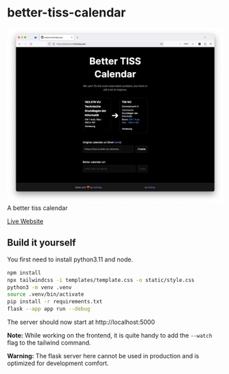 # better-tiss-calendar

![Screenshot](screenshot.png)
A better tiss calendar

[Live Website](https://bettercal.flofriday.dev/)

## Build it yourself

You first need to install python3.11 and node.

```bash
npm install
npx tailwindcss -i templates/template.css -o static/style.css
python3 -m venv .venv
source .venv/bin/activate
pip install -r requirements.txt
flask --app app run --debug
```

The server should now start at http://localhost:5000

**Note:** While working on the frontend, it is quite handy to add the `--watch` 
flag to the tailwind command.

**Warning:** The flask server here cannot be used in production and is optimized
for development comfort.

